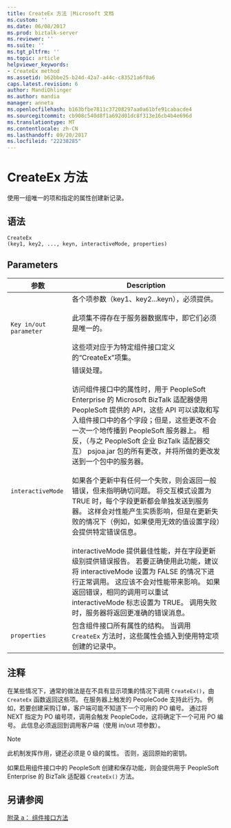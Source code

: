 ```yaml
---
title: CreateEx 方法 |Microsoft 文档
ms.custom: ''
ms.date: 06/08/2017
ms.prod: biztalk-server
ms.reviewer: ''
ms.suite: ''
ms.tgt_pltfrm: ''
ms.topic: article
helpviewer_keywords:
- CreateEx method
ms.assetid: b62bbe25-b24d-42a7-a44c-c83521a6f0a6
caps.latest.revision: 6
author: MandiOhlinger
ms.author: mandia
manager: anneta
ms.openlocfilehash: b163bfbe7811c37208297aa0a61bfe91cabacde4
ms.sourcegitcommit: cb908c540d8f1a692d01dc8f313e16cb4b4e696d
ms.translationtype: MT
ms.contentlocale: zh-CN
ms.lasthandoff: 09/20/2017
ms.locfileid: "22238285"
---
```

# <a name="createex-method"></a>CreateEx 方法
使用一组唯一的项和指定的属性创建新记录。  
  
## <a name="syntax"></a>语法  
  
```  
CreateEx  
(key1, key2, ..., keyn, interactiveMode, properties)  
```  
  
## <a name="parameters"></a>Parameters  
  
|参数|Description|  
|---------------|-----------------|  
|`Key in/out parameter`|各个项参数（key1、key2...keyn），必须提供。<br /><br /> 此项集不得存在于服务器数据库中，即它们必须是唯一的。<br /><br /> 这些项对应于为特定组件接口定义的“CreateEx”项集。|  
|`interactiveMode`|错误处理。<br /><br /> 访问组件接口中的属性时，用于 PeopleSoft Enterprise 的 Microsoft BizTalk 适配器使用 PeopleSoft 提供的 API，这些 API 可以读取和写入组件接口中的各个字段；但是，这些更改不会一次一个地传播到 PeopleSoft 服务器上。 相反，（与之 PeopleSoft 企业 BizTalk 适配器交互） psjoa.jar 包的所有更改，并将所做的更改发送到一个包中的服务器。<br /><br /> 如果各个更新中有任何一个失败，则会返回一般错误，但未指明确切问题。 将交互模式设置为 TRUE 时，每个字段更新都会单独发送到服务器。 这样会对性能产生实质影响，但是在更新失败的情况下（例如，如果使用无效的值设置字段）会提供特定错误信息。<br /><br /> interactiveMode 提供最佳性能，并在字段更新级别提供错误报告。 若要正确使用此功能，建议将 interactiveMode 设置为 FALSE 的情况下进行正常调用。 这应该不会对性能带来影响。 如果返回错误，相同的调用可以重试 interactiveMode 标志设置为 TRUE。 调用失败时，服务器将返回更准确的错误消息。|  
|`properties`|包含组件接口所有属性的结构。 当调用 `CreateEx` 方法时，这些属性会插入到使用特定项创建的记录中。|  
  
## <a name="remarks"></a>注释  
 在某些情况下，通常的做法是在不具有显示项集的情况下调用 `CreateEx()`，由 `CreateEx` 函数返回这些项。 在服务器上触发的 PeopleCode 支持此行为。 例如，若要创建采购订单，客户端可能不知道下一个可用的 PO 编号。 通过将 NEXT 指定为 PO 编号项，调用会触发 PeopleCode，这将确定下一个可用 PO 编号。 此信息必须返回到调用客户端（使用 in/out 项参数）。  
  
> [!NOTE]
>  此机制发挥作用，键还必须是 0 级的属性。 否则，返回原始的密钥。  
  
 如果启用组件接口中的 PeopleSoft 创建和保存功能，则会提供用于 PeopleSoft Enterprise 的 BizTalk 适配器 `CreateEx()` 方法。  
  
## <a name="see-also"></a>另请参阅  
 [附录 a： 组件接口方法](../core/appendix-a-component-interface-methods.md)